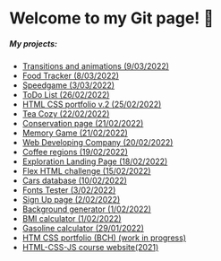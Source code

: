 # Welcome to my Git page! :space_invader:
##### My projects:
- [Transitions and animations (9/03/2022)](https://silmu.github.io/HTML_CSS_course/7_week/1_task/index.html)
- [Food Tracker (8/03/2022)](https://silmu.github.io/JS_with_Santosh/2_assignment/index.html)
- [Speedgame (3/03/2022)](https://silmu.github.io/speedgame/index.html)
- [ToDo List (26/02/2022)](https://silmu.github.io/JS_with_Santosh/1_assignment/index.html)
- [HTML CSS portfolio v.2 (25/02/2022)](https://silmu.github.io/HTML_CSS_portfolio_v.2/index.html)
- [Tea Cozy (22/02/2022)](https://silmu.github.io/codecademy/Tea_Cozy/index.html)
- [Conservation page (21/02/2022)](https://silmu.github.io/codecademy/Conservation_page/index.html)
- [Memory Game (21/02/2022)](https://silmu.github.io/codecademy/Memory_game/index.html)
- [Web Developing Company (20/02/2022)](https://silmu.github.io/codecademy/Web-developing_company/index.html)
- [Coffee regions (19/02/2022)](https://silmu.github.io/codecademy/Coffee_regions/index.html)
- [Exploration Landing Page (18/02/2022)](https://silmu.github.io/codecademy/Exploring_page/index.html)
- [Flex HTML challenge (15/02/2022)](https://silmu.github.io/HTML_CSS_course/4_week/flex_challenge/index.html)
- [Cars database (10/02/2022)](https://silmu.github.io/JS_with_Margit/4_week/Cars%20Database/index.html)
- [Fonts Tester (3/02/2022)](https://silmu.github.io/UI_Design_and_Prototyping/Fonts_tester/index.html)
- [Sign Up page (2/02/2022)](https://silmu.github.io/HTML_CSS_course/3_week/Sing_up_page/index.html)
- [Background generator (1/02/2022)](https://silmu.github.io/JS_with_Margit/3_week/Background%20generator/index.html)
- [BMI calculator (1/02/2022)](https://silmu.github.io/JS_with_Margit/3_week/BMI%20calculator/index.html)
- [Gasoline calculator (29/01/2022)](https://silmu.github.io/JS_with_Margit/2_week/2_gasoline_task/index.html)
- [HTM CSS portfolio (BCH) (work in progress)](https://silmu.github.io/HTML_CSS_portfolio/)
- [HTML-CSS-JS course website(2021)](https://silmu.github.io/js-course-website)


<!--##### GitHub about git pages:

You can use the [editor on GitHub](https://github.com/silmu/silmu.github.io/edit/main/index.md) to maintain and preview the content for your website in Markdown files.

Whenever you commit to this repository, GitHub Pages will run [Jekyll](https://jekyllrb.com/) to rebuild the pages in your site, from the content in your Markdown files.

### Markdown

Markdown is a lightweight and easy-to-use syntax for styling your writing. It includes conventions for

```markdown
Syntax highlighted code block

# Header 1
## Header 2
### Header 3

- Bulleted
- List

1. Numbered
2. List

**Bold** and _Italic_ and `Code` text

[Link](url) and ![Image](src)
```

For more details see [Basic writing and formatting syntax](https://docs.github.com/en/github/writing-on-github/getting-started-with-writing-and-formatting-on-github/basic-writing-and-formatting-syntax).

### Jekyll Themes

Your Pages site will use the layout and styles from the Jekyll theme you have selected in your [repository settings](https://github.com/silmu/silmu.github.io/settings/pages). The name of this theme is saved in the Jekyll `_config.yml` configuration file.

### Support or Contact

Having trouble with Pages? Check out our [documentation](https://docs.github.com/categories/github-pages-basics/) or [contact support](https://support.github.com/contact) and we’ll help you sort it out.-->
